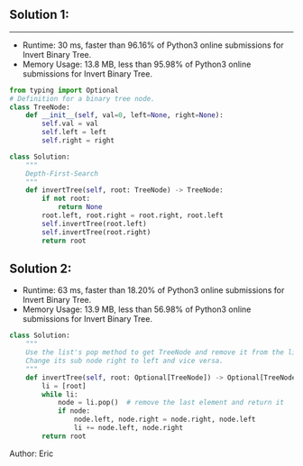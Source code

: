## Solution 1:
---
* Runtime: 30 ms, faster than 96.16% of Python3 online submissions for Invert Binary Tree.
* Memory Usage: 13.8 MB, less than 95.98% of Python3 online submissions for Invert Binary Tree.

```python
from typing import Optional
# Definition for a binary tree node.
class TreeNode:
    def __init__(self, val=0, left=None, right=None):
        self.val = val
        self.left = left
        self.right = right       

class Solution:
    """
    Depth-First-Search
    """
    def invertTree(self, root: TreeNode) -> TreeNode:
        if not root:
            return None
        root.left, root.right = root.right, root.left
        self.invertTree(root.left)
        self.invertTree(root.right)
        return root        
```

## Solution 2:
* Runtime: 63 ms, faster than 18.20% of Python3 online submissions for Invert Binary Tree.
* Memory Usage: 13.9 MB, less than 56.98% of Python3 online submissions for Invert Binary Tree.

```python
class Solution:
    """
    Use the list's pop method to get TreeNode and remove it from the list simultaneously.
    Change its sub node right to left and vice versa.
    """
    def invertTree(self, root: Optional[TreeNode]) -> Optional[TreeNode]:
        li = [root]
        while li:
            node = li.pop()  # remove the last element and return it
            if node:
                node.left, node.right = node.right, node.left
                li += node.left, node.right
        return root   
```

Author: Eric

